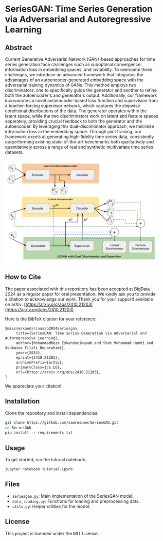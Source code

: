 
# SeriesGAN: Time Series Generation via Adversarial and Autoregressive Learning

## Abstract
Current Generative Adversarial Network (GAN)-based approaches for time series generation face challenges such as suboptimal convergence, information loss in embedding spaces, and instability. To overcome these challenges, we introduce an advanced framework that integrates the advantages of an autoencoder-generated embedding space with the adversarial training dynamics of GANs. This method employs two discriminators: one to specifically guide the generator and another to refine both the autoencoder's and generator's output. Additionally, our framework incorporates a novel autoencoder-based loss function and supervision from a teacher-forcing supervisor network, which captures the stepwise conditional distributions of the data. The generator operates within the latent space, while the two discriminators work on latent and feature spaces separately, providing crucial feedback to both the generator and the autoencoder. By leveraging this dual-discriminator approach, we minimize information loss in the embedding space. Through joint training, our framework excels at generating high-fidelity time series data, consistently outperforming existing state-of-the-art benchmarks both qualitatively and quantitatively across a range of real and synthetic multivariate time series datasets.

<img src="seriesgan.svg" width="600" alt="SeriesGAN Architecture" title="SeriesGAN Architecture">


## How to Cite
The paper associated with this repository has been accepted at BigData 2024 as a regular paper for oral presentation. We kindly ask you to provide a citation to acknowledge our work. Thank you for your support!
available on arXiv:
[https://arxiv.org/abs/2410.21203](https://arxiv.org/abs/2410.21203)

Here is the BibTeX citation for your reference:

 ```
@misc{eskandarinasab2024seriesgan,
      title={SeriesGAN: Time Series Generation via Adversarial and Autoregressive Learning}, 
      author={MohammadReza EskandariNasab and Shah Muhammad Hamdi and Soukaina Filali Boubrahimi},
      year={2024},
      eprint={2410.21203},
      archivePrefix={arXiv},
      primaryClass={cs.LG},
      url={https://arxiv.org/abs/2410.21203}, 
}
```
We appreciate your citation!

## Installation
Clone the repository and install dependencies:
```bash
git clone https://github.com/samresume/SeriesGAN.git
cd SeriesGAN
pip install -r requirements.txt
```

## Usage
To get started, run the tutorial notebook:
```bash
jupyter notebook tutorial.ipynb
```


## Files
- `seriesgan.py`: Main implementation of the SeriesGAN model.
- `data_loading.py`: Functions for loading and preprocessing data.
- `utils.py`: Helper utilities for the model.


## License

This project is licensed under the MIT License.
